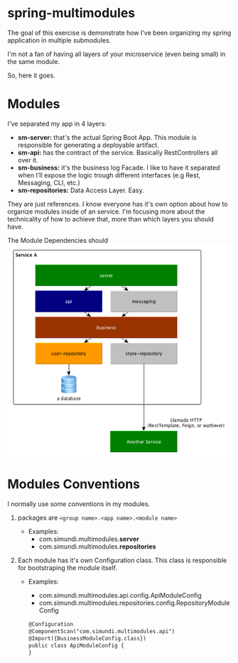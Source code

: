 # spring-multimodules

The goal of this exercise is demonstrate how I've been organizing my spring application in multiple submodules. 

I'm not a fan of having all layers of your microservice (even being small) in the same module. 

So, here it goes.


# Modules

I've separated my app in 4 layers:

* **sm-server:** that's the actual Spring Boot App. This module is responsible for generating a deployable artifact.
* **sm-api:** has the contract of the service. Basically RestControllers all over it.
* **sm-business:** it's the business log Facade. I like to have it separated when I'll expose the logic trough different interfaces (e.g Rest, Messaging, CLI, etc.)
* **sm-repositories:** Data Access Layer. Easy. 

They are just references. I know everyone has it's own option about how to organize modules inside of an service. 
I'm focusing more about the technicality of how to achieve that, more than which layers you should have.  

The Module Dependencies should 
![Modules](https://github.com/simundi/spring-multimodules/blob/master/imgs/modules.png)


# Modules Conventions

I normally use some conventions in my modules.

1. packages are `<group name>.<app name>.<module name>` 
   * Examples: 
      * com.simundi.multimodules.**server**
      * com.simundi.multimodules.**repositories**
      
2. Each module has it's own Configuration class. This class is responsible for bootstraping the module itself.
   * Examples: 
      * com.simundi.multimodules.api.config.ApiModuleConfig
      * com.simundi.multimodules.repositories.config.RepositoryModuleConfig      
 
      ```$java     
      @Configuration
      @ComponentScan("com.simundi.multimodules.api")
      @Import({BusinessModuleConfig.class})
      public class ApiModuleConfig {
      }  
      ```   